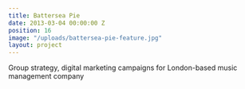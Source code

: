 ```yaml
---
title: Battersea Pie
date: 2013-03-04 00:00:00 Z
position: 16
image: "/uploads/battersea-pie-feature.jpg"
layout: project
---
```


Group strategy, digital marketing campaigns for London-based music management company